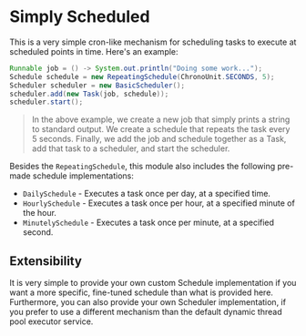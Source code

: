 # Simply Scheduled

This is a very simple cron-like mechanism for scheduling tasks to execute at scheduled points in time. Here's an example:

```java
Runnable job = () -> System.out.println("Doing some work...");
Schedule schedule = new RepeatingSchedule(ChronoUnit.SECONDS, 5);
Scheduler scheduler = new BasicScheduler();
scheduler.add(new Task(job, schedule));
scheduler.start();
```
> In the above example, we create a new job that simply prints a string to standard output. We create a schedule that repeats the task every 5 seconds. Finally, we add the job and schedule together as a Task, add that task to a scheduler, and start the scheduler.

Besides the `RepeatingSchedule`, this module also includes the following pre-made schedule implementations:

* `DailySchedule` - Executes a task once per day, at a specified time.
* `HourlySchedule` - Executes a task once per hour, at a specified minute of the hour.
* `MinutelySchedule` - Executes a task once per minute, at a specified second.

## Extensibility

It is very simple to provide your own custom Schedule implementation if you want a more specific, fine-tuned schedule than what is provided here. Furthermore, you can also provide your own Scheduler implementation, if you prefer to use a different mechanism than the default dynamic thread pool executor service.
